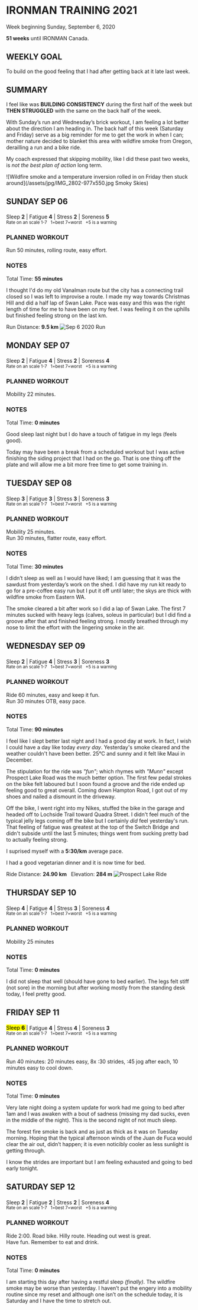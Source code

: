 # IRONMAN TRAINING 2021
Week beginning Sunday, September 6, 2020

**51 weeks** until IRONMAN Canada.

## WEEKLY GOAL
To build on the good feeling that I had after getting back at it late last week.

## SUMMARY
I feel like was **BUILDING CONSISTENCY** during the first half 
of the week but **THEN STRUGGLED** with the same on the 
back half of the week.

With Sunday’s run and Wednesday’s brick workout, I am feeling 
a lot better about the direction I am heading in. The back 
half of this week (Saturday and Friday) serve as a big 
reminder for me to get the work in when I can; mother nature 
decided to blanket this area with wildfire smoke from Oregon, 
derailling a run and a bike ride.

My coach expressed that skipping mobility, like I did these 
past two weeks, is *not the best plan of action* long term.

![Wildfire smoke and a temperature inversion rolled in on Friday then stuck around](/assets/jpg/IMG_2802-977x550.jpg Smoky Skies)

## SUNDAY SEP 06
Sleep **2** | Fatigue **4** | Stress **2** | Soreness **5** 
<sup><br />Rate on an scale 1-7 &nbsp; 1=best 7=worst &nbsp; +5 is a warning</sup>

### PLANNED WORKOUT
Run 50 minutes, rolling route, easy effort.

### NOTES
Total Time: **55 minutes**

I thought I'd do my old Vanalman route but the city has a 
connecting trail closed so I was left to improvise a route. 
I made my way towards Christmas Hill and did a half lap of 
Swan  Lake.  Pace was easy and this was the right length of 
time for me to have been on my feet.  I was feeling it on 
the uphills but finished feeling strong on the last km.

Run Distance: **9.5 km**
![Sep 6 2020 Run](/assets/png/IMG_0313.png)

<!---->
## MONDAY SEP 07
Sleep **2** | Fatigue **4** | Stress **2** | Soreness **4** 
<sup><br />Rate on an scale 1-7 &nbsp; 1=best 7=worst &nbsp; +5 is a warning</sup>

### PLANNED WORKOUT
Mobility 22 minutes.

### NOTES
Total Time: **0 minutes**

Good sleep last night but I do have a touch of fatigue in my 
legs (feels good).

Today may have been a break from a scheduled workout but I was 
active finishing the siding project that I had on the go. 
That is one thing off the plate and will allow me a bit more 
free time to get some training in.

<!---->
## TUESDAY SEP 08
Sleep **3** | Fatigue **3** | Stress **3** | Soreness **3** 
<sup><br />Rate on an scale 1-7 &nbsp; 1=best 7=worst &nbsp; +5 is a warning</sup>

### PLANNED WORKOUT
Mobility 25 minutes.  
Run 30 minutes, flatter route, easy effort.

### NOTES
Total Time: **30 minutes**

I didn’t sleep as well as I would have liked; I am guessing 
that it was the sawdust from yesterday’s work on the shed.  I 
did have my run kit ready to go for a pre-coffee easy run but 
I put it off until later; the skys are thick with wildfire 
smoke from Eastern WA.

The smoke cleared a bit after work so I did a lap of Swan Lake. 
The first 7 minutes sucked with heavy legs (calves, soleus in 
particular) but I did find a groove after that and finished 
feeling strong.  I mostly breathed through my nose to limit 
the effort with the lingering smoke in the air.

<!---->
## WEDNESDAY SEP 09
Sleep **2** | Fatigue **4** | Stress **3** | Soreness **3** 
<sup><br />Rate on an scale 1-7 &nbsp; 1=best 7=worst &nbsp; +5 is a warning</sup>

### PLANNED WORKOUT
Ride 60 minutes, easy and keep it fun.  
Run 30 minutes OTB, easy pace.

### NOTES
Total Time: **90 minutes**

I feel  like I slept better last night and I had a good day at 
work. In fact, I wish I could have a day like today _every day_. 
Yesterday's smoke cleared and the weather couldn't have been 
better.  25&#8451; and sunny and it felt like Maui in December.

The stipulation for the ride was _"fun"_; which rhymes with 
_"Munn"_ except Prospect Lake Road was the much better option. 
The first few pedal strokes on the bike felt laboured but I 
soon found a groove and the ride ended up feeling good to 
great overall. Coming down Hampton Road, I got out of my shoes 
and nailed a dismount in the driveway.

<!---->
Off the bike, I went right into my Nikes, stuffed the bike in 
the garage and headed off to Lochside Trail toward Quadra 
Street. I didn't feel much of the typical jelly legs coming 
off the bike but I certainly _did_ feel yesterday's run. That 
feeling of fatigue was greatest at the top of the Switch 
Bridge and didn't subside until the last 5 minutes; things 
went from sucking pretty bad to actually feeling strong.
 
I suprised myself with a **5:30/km** average pace.

I had a good vegetarian dinner and it is now time for bed.

Ride Distance: **24.90 km** &nbsp; Elevation: **284 m**
![Prospect Lake Ride](/assets/png/IMG_2796.png "Ride Sep 8 2020")

<!---->
## THURSDAY SEP 10
Sleep **4** | Fatigue **4** | Stress **3** | Soreness **4** 
<sup><br />Rate on an scale 1-7 &nbsp; 1=best 7=worst &nbsp; +5 is a warning</sup>

### PLANNED WORKOUT
Mobility 25 minutes

### NOTES
Total Time: **0 minutes**

I did not sleep that well (should have gone to bed earlier). 
The legs felt stiff (not sore) in the morning but after working 
mostly from the standing desk today, I feel pretty good.

<!---->
## FRIDAY SEP 11
<mark> Sleep **6** </mark>| Fatigue **4** | Stress **4** | Soreness **3** 
<sup><br />Rate on an scale 1-7 &nbsp; 1=best 7=worst &nbsp; +5 is a warning</sup>

### PLANNED WORKOUT
Run 40 minutes: 20 minutes easy, 8x :30 strides, :45 jog after 
each, 10 minutes easy to cool down.

### NOTES
Total Time: **0 minutes**

Very late night doing a system update for work had me going to 
bed after 1am and I was awaken with a bout of sadness (missing 
my dad sucks, even in the middle of the night).  This is the 
second night of not much sleep.

The forest fire smoke is back and as just as thick as it was 
on Tuesday morning.  Hoping that the typical afternoon winds 
of the Juan de Fuca would clear the air out, didn’t happen; it 
is even noticibly cooler as less sunlight is getting through.

I know the strides are important but I am feeling exhausted and 
going to bed early tonight.

<!---->
## SATURDAY SEP 12
Sleep **2** | Fatigue **2** | Stress **2** | Soreness **4** 
<sup><br />Rate on an scale 1-7 &nbsp; 1=best 7=worst &nbsp; +5 is a warning</sup>

### PLANNED WORKOUT
Ride 2:00. Road bike. Hilly route. Heading out west is great.   
Have fun. Remember to eat and drink.

### NOTES
Total Time: **0 minutes**

I am starting this day after having a restful sleep _(finally)_.  The wildfire 
smoke may be worse than yesterday.  I haven’t put the engery into a 
mobility routine since my reset and although one isn’t on the schedule 
today, it is Saturday and I have the time to stretch out. 
